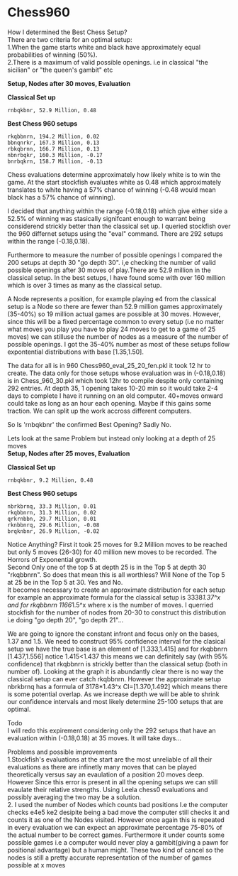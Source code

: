 
# Chess960
How I determined the Best Chess Setup?   
There are two criteria for an optimal setup:   
1.When the game starts white and black have approximately equal probabilities of winning (50%).  
2.There is a maximum of valid possible openings. i.e in classical "the sicilian" or "the queen's gambit" etc    

  **Setup, Nodes after 30 moves, Evaluation**

**Classical Set up** 
```
rnbqkbnr, 52.9 Million, 0.48
```
**Best Chess 960 setups**
```
rkqbbnrn, 194.2 Million, 0.02
bbnqnrkr, 167.3 Million, 0.13
rbkqbrnn, 166.7 Million, 0.13
nbnrbqkr, 160.3 Million, -0.17
bnrbqkrn, 158.7 Million, -0.13
```


Chess evaluations determine approximately how likely white is to win the game. At the start stockfish evaluates white as 0.48 
which approximately translates to white having a 57% chance of winning (-0.48 would mean black has a 57% chance of winning).

I decided that anything within the range (-0.18,0.18) which give either side a 52.5% of winning was stasically signifcant enough to warrant being considerend strickly better
than the classical set up. I queried stockfish over the 960 differnet setups using the "eval" command. There are
292 setups within the range (-0.18,0.18). 
    
Furthermore to measure the number of possible openings I compared the 200 setups at depth 30 "go depth 30". i,e checking the number of valid possible 
openings after 30 moves of play.There are 52.9 million in the classical setup. In the best setups, I have found some with over 160 million 
which is over 3 times as many as the classical setup.     
    
A Node represents a position, for example playing e4 from the classical setup is a Node so there are fewer than 52.9 million games approximately (35-40%) so 19 million actual games are possible at 30 moves. However, since this will be a fixed percentage common to every setup (i.e no matter what moves you play you have to play 24 moves to get to a game of 25 moves) we can stilluse the number of nodes as a measure of the number of possible openings. I got the 35-40% number as most of these setups follow expontential distributions with base [1.35,1.50].  

The data for all is in 960 Chess960_eval_25_20_fen.pkl it took 12 hr to create. The data only for those setups whose evaluation was in (-0.18,0.18) is in Chess_960_30.pkl which took 12hr to compile despite only containing 292 entries. At depth 35, 1 opening takes 10-20 min so it would take 2-4 days to complete I have it running on an old computer. 40+moves onward could take as long as an hour each opening. Maybe if this gains some traction. We can split up the work accross different computers.

So Is 'rnbqkbnr' the confirmed Best Opening? Sadly No.
 
Lets look at the same Problem but instead only looking at a depth of 25 moves  
  **Setup, Nodes after 25 moves, Evaluation**

**Classical Set up** 
```
rnbqkbnr, 9.2 Million, 0.48
```
**Best Chess 960 setups**
```
nbrkbrnq, 33.3 Million, 0.01
rkqbbnrn, 31.3 Million, 0.02
qrkrnbbn, 29.7 Million, 0.01
rknbbnrq, 29.6 Million, -0.08
brqknbnr, 26.9 Million, -0.02
```
Notice Anything?
First it took 25 moves for 9.2 Million moves to be reached but only 5 moves (26-30) for 40 million new moves to be recorded. The Horrors of Exponential growth.  
Second Only one of the top 5 at depth 25 is in the Top 5 at depth 30 "rkqbbnrn". So does that mean this is all worthless? Will None of the Top 5 at 25 be in the Top 5 at 30. Yes and No.  
  It becomes necessary to create an approximate distribution for each setup for example an approximate formula for the classical setup is 3338*1.37^x and for rkqbbnrn 
1166*1.5^x where x is the number of moves. I querried stockfish for the number of nodes from 20-30 to construct this distribution i.e doing "go depth 20", "go depth 21"...
    
  We are going to ignore the constant infront and focus only on the bases, 1.37 and 1.5. We need to construct 95% confidence interval for the clasical setup we have the true base is an element of [1.333,1.415] and for rkqbbnrn [1.437,1.556] notice 1.415<1.437 this means we can definitely say (with 95% confidence) that rkqbbnrn is strickly better than the classical setup (both in number of). Looking at the graph it is abundantly clear there is no way the classical setup can ever catch rkqbbnrn. However the approximate setup nbrkbrnq has a formula of 3178*1.43^x CI=[1.370,1.492] which means there is some potential overlap. As we increase depth we will be able to shrink our confidence intervals and most likely determine 25-100 setups that are optimal.
  
  Todo  
  I will redo this expirement considering only the 292 setups that have an evaluation within (-0.18,0.18) at 35 moves. It will take days... 
    
  Problems and possible improvements   
  1.Stockfish's evaluations at the start are the most unreliable of all their evaluations as there are infinetly many moves that can be played theoretically
versus say an evaulation of a position 20 moves deep. However Since this error is present in all the opening setups we can still evaulate their relative strengths.
Using Leela chess0 evaluations and possibly averaging the two may be a solution.  
  2. I used the number of Nodes which counts bad positions I.e the computer checks e4e5 ke2 desipite being a bad move the computer still checks it and counts it as one of 
the Nodes visited. However once again this is repeated in every evaluation we can expect an approximate percentage 75-80% of the actual number to be correct games. Furthermore 
it under counts some possible games i.e a computer would never play a gambit(giving a pawn for positional advantage) but a human might. These two kind of cancel  so the nodes is still a pretty accurate representation of the number of games possible at x moves 
